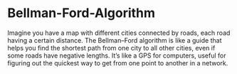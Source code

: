 # Bellman-Ford-Algorithm

Imagine you have a map with different cities connected by roads, each road having a certain distance. The Bellman–Ford algorithm is like a guide that helps you find the shortest path from one city to all other cities, even if some roads have negative lengths. It’s like a GPS for computers, useful for figuring out the quickest way to get from one point to another in a network. 
